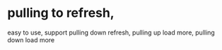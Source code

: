 pulling to refresh,
==================
easy to use, support pulling down refresh, pulling up load more, pulling down load more
